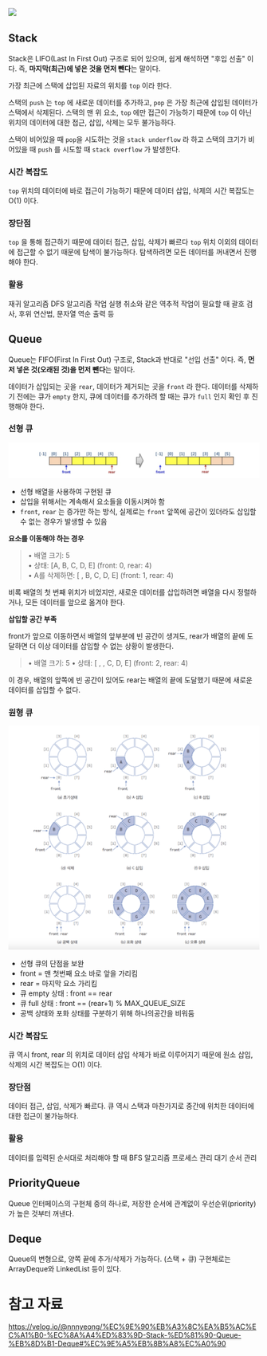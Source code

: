 ![](https://velog.velcdn.com/images/ehs208/post/5d2559f1-8d89-442b-85ee-069330835d3c/image.png)

## Stack

Stack은 LIFO(Last In First Out) 구조로 되어 있으며, 쉽게 해석하면 "후입 선출" 이다.
즉, **마지막(최근)에 넣은 것을 먼저 뺀다**는 말이다.

가장 최근에 스택에 삽입된 자료의 위치를 `top` 이라 한다.

스택의 `push` 는 `top` 에 새로운 데이터를 추가하고, `pop` 은 가장 최근에 삽입된 데이터가 스택에서 삭제된다.
스택의 맨 위 요소, `top` 에만 접근이 가능하기 때문에 `top` 이 아닌 위치의 데이터에 대한 접근, 삽입, 삭제는 모두 불가능하다.

스택이 비어있을 때 `pop`을 시도하는 것을 `stack underflow` 라 하고 스택의 크기가 비어있을 때 `push` 를 시도할 때 `stack overflow` 가 발생한다.

### 시간 복잡도

`top` 위치의 데이터에 바로 접근이 가능하기 때문에 데이터 삽입, 삭제의 시간 복잡도는 O(1) 이다.

### 장단점

`top` 을 통해 접근하기 때문에 데이터 접근, 삽입, 삭제가 빠르다
`top` 위치 이외의 데이터에 접근할 수 없기 때문에 탐색이 불가능하다. 탐색하려면 모든 데이터를 꺼내면서 진행해야 한다.

### 활용

재귀 알고리즘
DFS 알고리즘
작업 실행 취소와 같은 역추적 작업이 필요할 때
괄호 검사, 후위 연산법, 문자열 역순 출력 등

## Queue

Queue는 FIFO(First In First Out) 구조로, Stack과 반대로 "선입 선출" 이다.
즉, **먼저 넣은 것(오래된 것)을 먼저 뺀다**는 말이다.

데이터가 삽입되는 곳을 `rear`, 데이터가 제거되는 곳을 `front` 라 한다.
데이터를 삭제하기 전에는 큐가 `empty` 한지, 큐에 데이터를 추가하려 할 때는 큐가 `full` 인지 확인 후 진행해야 한다.

### 선형 큐

![alt text](/자료구조/images/스택%20&%20큐/선형%20큐.png)

- 선형 배열을 사용하여 구현된 큐
- 삽입을 위해서는 계속해서 요소들을 이동시켜야 함
- `front`, `rear` 는 증가만 하는 방식, 실제로는 `front` 앞쪽에 공간이 있더라도 삽입할 수 없는 경우가 발생할 수 있음

**요소를 이동해야 하는 경우**

> • 배열 크기: 5  
> • 상태: [A, B, C, D, E] (front: 0, rear: 4)  
> • A를 삭제하면: [ , B, C, D, E] (front: 1, rear: 4)

비록 배열의 첫 번째 위치가 비었지만, 새로운 데이터를 삽입하려면 배열을 다시 정렬하거나, 모든 데이터를 앞으로 옮겨야 한다.

**삽입할 공간 부족**

front가 앞으로 이동하면서 배열의 앞부분에 빈 공간이 생겨도, rear가 배열의 끝에 도달하면 더 이상 데이터를 삽입할 수 없는 상황이 발생한다.

> • 배열 크기: 5
> • 상태: [ , , C, D, E] (front: 2, rear: 4)

이 경우, 배열의 앞쪽에 빈 공간이 있어도 rear는 배열의 끝에 도달했기 때문에 새로운 데이터를 삽입할 수 없다.

### 원형 큐

![alt text](/자료구조/images/스택%20&%20큐/원형%20큐.png)

- 선형 큐의 단점을 보완
- front = 맨 첫번째 요소 바로 앞을 가리킴
- rear = 마지막 요소 가리킴
- 큐 empty 상태 : front == rear
- 큐 full 상태 : front == (rear+1) % MAX_QUEUE_SIZE
- 공백 상태와 포화 상태를 구분하기 위해 하나의공간을 비워둠

### 시간 복잡도

큐 역시 front, rear 의 위치로 데이터 삽입 삭제가 바로 이루어지기 때문에 원소 삽입, 삭제의 시간 복잡도는 O(1) 이다.

### 장단점

데이터 접근, 삽입, 삭제가 빠르다.
큐 역시 스택과 마찬가지로 중간에 위치한 데이터에 대한 접근이 불가능하다.

### 활용

데이터를 입력된 순서대로 처리해야 할 때
BFS 알고리즘
프로세스 관리
대기 순서 관리

## PriorityQueue

Queue 인터페이스의 구현체 중의 하나로, 저장한 순서에 관계없이 우선순위(priority)가 높은 것부터 꺼낸다.

## Deque

Queue의 변형으로, 양쪽 끝에 추가/삭제가 가능하다. (스택 + 큐)
구현체로는 ArrayDeque와 LinkedList 등이 있다.

# 참고 자료

https://velog.io/@nnnyeong/%EC%9E%90%EB%A3%8C%EA%B5%AC%EC%A1%B0-%EC%8A%A4%ED%83%9D-Stack-%ED%81%90-Queue-%EB%8D%B1-Deque#%EC%9E%A5%EB%8B%A8%EC%A0%90
